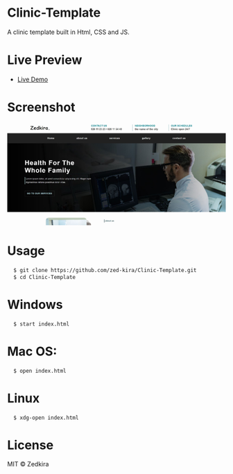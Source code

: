 # Clinic-Template
A clinic template built in Html, CSS and JS.


# Live Preview 

<ul>
  <li><a href="https://zed-kira.github.io/Clinic-Template/">Live Demo</a>
</ul>

# Screenshot

![Demo Screenshot](https://github.com/zed-kira/Clinic-Template/blob/main/images/home_page.JPG)


# Usage

      $ git clone https://github.com/zed-kira/Clinic-Template.git
      $ cd Clinic-Template
      
# Windows 

      $ start index.html
      
# Mac OS:
  
      $ open index.html
      
# Linux 

      $ xdg-open index.html
      
      
# License
MIT © Zedkira

